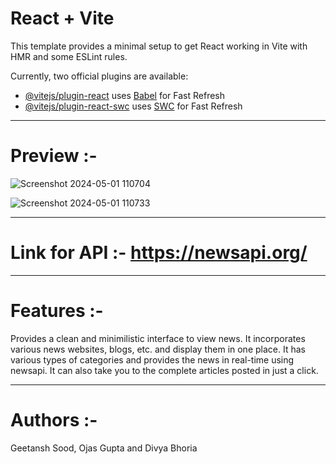# React + Vite

This template provides a minimal setup to get React working in Vite with HMR and some ESLint rules.

Currently, two official plugins are available:

- [@vitejs/plugin-react](https://github.com/vitejs/vite-plugin-react/blob/main/packages/plugin-react/README.md) uses [Babel](https://babeljs.io/) for Fast Refresh
- [@vitejs/plugin-react-swc](https://github.com/vitejs/vite-plugin-react-swc) uses [SWC](https://swc.rs/) for Fast Refresh

-------

# Preview :-

![Screenshot 2024-05-01 110704](https://github.com/geetansh-fgu/News-Website/assets/123066928/12265580-efd4-494e-862b-f628ee39d9c6)

![Screenshot 2024-05-01 110733](https://github.com/geetansh-fgu/News-Website/assets/123066928/f910f666-ee35-4cb4-99fa-effbeee92e8d)

------

# Link for API :- https://newsapi.org/

------

# Features :-

Provides a clean and minimilistic interface to view news. It incorporates various news websites, blogs, etc. and display them in one place. It has various types of categories and provides the news in real-time using newsapi. It can also take you to the complete articles posted in just a click.

------

# Authors :-

Geetansh Sood, Ojas Gupta and Divya Bhoria
